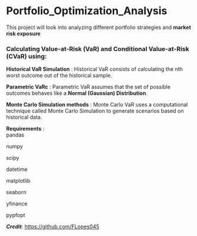 # Portfolio_Optimization_Analysis
This project will look into analyzing different portfolio strategies and **market risk exposure**


### Calculating Value-at-Risk (VaR) and Conditional Value-at-Risk (CVaR) using:

**Historical VaR Simulation**
: Historical VaR consists of calculating the nth worst outcome out of the historical sample.

**Parametric VaRc**
: Parametric VaR assumes that the set of possible outcomes behaves like a **Normal (Gaussian) Distribution**.

**Monte Carlo Simulation methods**
: Monte Carlo VaR uses a computational technique called Monte Carlo Simulation to generate scenarios based on historical data.

**Requirements**
:  
pandas

numpy

scipy

datetime

matplotlib

seaborn

yfinance

pypfopt

***Credit***: https://github.com/FLopes045
